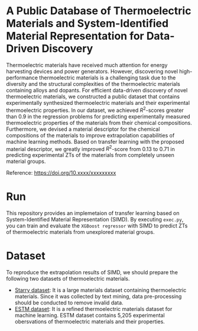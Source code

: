 # A Public Database of Thermoelectric Materials and System-Identified Material Representation for Data-Driven Discovery
Thermoelectric materials have received much attention for energy harvesting devices and power generators. However, discovering novel high-performance thermoelectric materials is a challenging task due to the diversity and the structural complexities of the thermoelectric materials containing alloys and dopants. For efficient data-driven discovery of novel thermoelectric materials, we constructed a public dataset that contains experimentally synthesized thermoelectric materials and their experimental thermoelectric properties. In our dataset, we achieved $R^2$-scores greater than 0.9 in the regression problems for predicting experimentally measured thermoelectric properties of the materials from their chemical compositions. Furthermore, we devised a material descriptor for the chemical compositions of the materials to improve extrapolation capabilities of machine learning methods. Based on transfer learning with the proposed material descriptor, we greatly improved $R^2$-score from 0.13 to 0.71 in predicting experimental ZTs of the materials from completely unseen material groups.

Reference: https://doi.org/10.xxxx/xxxxxxxxx

# Run
This repository provides an implemetaion of transfer learning based on System-Identified Material Representation (SIMD). By executing ``exec.py``, you can train and evaluate the ``XGBoost regressor`` with SIMD to predict ZTs of thermoelectric materials from unexplored material groups.


# Dataset
To reproduce the extrapolation results of SIMD, we should prepare the following two datasets of thermoelectric materials.
- [Starry dataset](https://www.starrydata2.org/): It is a large materials dataset containing thermoelectric materials. Since it was collected by text mining, data pre-processing should be conducted to remove invalid data.
- [ESTM dataset](https://doi.org/10.xxxx/xxxxxxxxx): It is a refined thermoelectric materials dataset for machine learning. ESTM dataset contains 5,205 experimental obersvations of thermoelectric materials and their properties.
